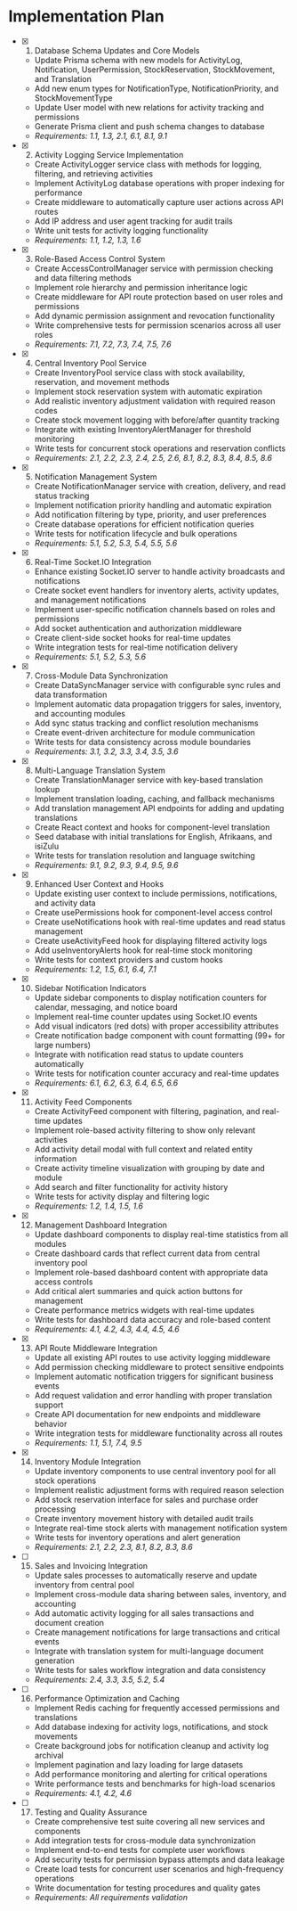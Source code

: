 # Implementation Plan

- [x] 1. Database Schema Updates and Core Models

  - Update Prisma schema with new models for ActivityLog, Notification, UserPermission, StockReservation, StockMovement, and Translation
  - Add new enum types for NotificationType, NotificationPriority, and StockMovementType
  - Update User model with new relations for activity tracking and permissions
  - Generate Prisma client and push schema changes to database
  - _Requirements: 1.1, 1.3, 2.1, 6.1, 8.1, 9.1_

- [x] 2. Activity Logging Service Implementation

  - Create ActivityLogger service class with methods for logging, filtering, and retrieving activities
  - Implement ActivityLog database operations with proper indexing for performance
  - Create middleware to automatically capture user actions across API routes
  - Add IP address and user agent tracking for audit trails
  - Write unit tests for activity logging functionality
  - _Requirements: 1.1, 1.2, 1.3, 1.6_

- [x] 3. Role-Based Access Control System

  - Create AccessControlManager service with permission checking and data filtering methods
  - Implement role hierarchy and permission inheritance logic
  - Create middleware for API route protection based on user roles and permissions
  - Add dynamic permission assignment and revocation functionality
  - Write comprehensive tests for permission scenarios across all user roles
  - _Requirements: 7.1, 7.2, 7.3, 7.4, 7.5, 7.6_

- [x] 4. Central Inventory Pool Service

  - Create InventoryPool service class with stock availability, reservation, and movement methods
  - Implement stock reservation system with automatic expiration
  - Add realistic inventory adjustment validation with required reason codes
  - Create stock movement logging with before/after quantity tracking
  - Integrate with existing InventoryAlertManager for threshold monitoring
  - Write tests for concurrent stock operations and reservation conflicts
  - _Requirements: 2.1, 2.2, 2.3, 2.4, 2.5, 2.6, 8.1, 8.2, 8.3, 8.4, 8.5, 8.6_

- [x] 5. Notification Management System

  - Create NotificationManager service with creation, delivery, and read status tracking
  - Implement notification priority handling and automatic expiration
  - Add notification filtering by type, priority, and user preferences
  - Create database operations for efficient notification queries
  - Write tests for notification lifecycle and bulk operations
  - _Requirements: 5.1, 5.2, 5.3, 5.4, 5.5, 5.6_

- [x] 6. Real-Time Socket.IO Integration

  - Enhance existing Socket.IO server to handle activity broadcasts and notifications
  - Create socket event handlers for inventory alerts, activity updates, and management notifications
  - Implement user-specific notification channels based on roles and permissions
  - Add socket authentication and authorization middleware
  - Create client-side socket hooks for real-time updates
  - Write integration tests for real-time notification delivery
  - _Requirements: 5.1, 5.2, 5.3, 5.6_

- [x] 7. Cross-Module Data Synchronization

  - Create DataSyncManager service with configurable sync rules and data transformation
  - Implement automatic data propagation triggers for sales, inventory, and accounting modules
  - Add sync status tracking and conflict resolution mechanisms
  - Create event-driven architecture for module communication
  - Write tests for data consistency across module boundaries
  - _Requirements: 3.1, 3.2, 3.3, 3.4, 3.5, 3.6_

- [x] 8. Multi-Language Translation System

  - Create TranslationManager service with key-based translation lookup
  - Implement translation loading, caching, and fallback mechanisms
  - Add translation management API endpoints for adding and updating translations
  - Create React context and hooks for component-level translation
  - Seed database with initial translations for English, Afrikaans, and isiZulu
  - Write tests for translation resolution and language switching
  - _Requirements: 9.1, 9.2, 9.3, 9.4, 9.5, 9.6_

- [x] 9. Enhanced User Context and Hooks

  - Update existing user context to include permissions, notifications, and activity data
  - Create usePermissions hook for component-level access control
  - Create useNotifications hook with real-time updates and read status management
  - Create useActivityFeed hook for displaying filtered activity logs
  - Add useInventoryAlerts hook for real-time stock monitoring
  - Write tests for context providers and custom hooks
  - _Requirements: 1.2, 1.5, 6.1, 6.4, 7.1_

- [x] 10. Sidebar Notification Indicators

  - Update sidebar components to display notification counters for calendar, messaging, and notice board
  - Implement real-time counter updates using Socket.IO events
  - Add visual indicators (red dots) with proper accessibility attributes
  - Create notification badge component with count formatting (99+ for large numbers)
  - Integrate with notification read status to update counters automatically
  - Write tests for notification counter accuracy and real-time updates
  - _Requirements: 6.1, 6.2, 6.3, 6.4, 6.5, 6.6_

- [x] 11. Activity Feed Components

  - Create ActivityFeed component with filtering, pagination, and real-time updates
  - Implement role-based activity filtering to show only relevant activities
  - Add activity detail modal with full context and related entity information
  - Create activity timeline visualization with grouping by date and module
  - Add search and filter functionality for activity history
  - Write tests for activity display and filtering logic
  - _Requirements: 1.2, 1.4, 1.5, 1.6_

- [x] 12. Management Dashboard Integration

  - Update dashboard components to display real-time statistics from all modules
  - Create dashboard cards that reflect current data from central inventory pool
  - Implement role-based dashboard content with appropriate data access controls
  - Add critical alert summaries and quick action buttons for management
  - Create performance metrics widgets with real-time updates
  - Write tests for dashboard data accuracy and role-based content
  - _Requirements: 4.1, 4.2, 4.3, 4.4, 4.5, 4.6_

- [x] 13. API Route Middleware Integration

  - Update all existing API routes to use activity logging middleware
  - Add permission checking middleware to protect sensitive endpoints
  - Implement automatic notification triggers for significant business events
  - Add request validation and error handling with proper translation support
  - Create API documentation for new endpoints and middleware behavior
  - Write integration tests for middleware functionality across all routes
  - _Requirements: 1.1, 5.1, 7.4, 9.5_

- [x] 14. Inventory Module Integration


  - Update inventory components to use central inventory pool for all stock operations
  - Implement realistic adjustment forms with required reason selection
  - Add stock reservation interface for sales and purchase order processing
  - Create inventory movement history with detailed audit trails
  - Integrate real-time stock alerts with management notification system
  - Write tests for inventory operations and alert generation
  - _Requirements: 2.1, 2.2, 2.3, 8.1, 8.2, 8.3, 8.6_

- [ ] 15. Sales and Invoicing Integration

  - Update sales processes to automatically reserve and update inventory from central pool
  - Implement cross-module data sharing between sales, inventory, and accounting
  - Add automatic activity logging for all sales transactions and document creation
  - Create management notifications for large transactions and critical events
  - Integrate with translation system for multi-language document generation
  - Write tests for sales workflow integration and data consistency
  - _Requirements: 2.4, 3.3, 3.5, 5.2, 5.4_

- [ ] 16. Performance Optimization and Caching

  - Implement Redis caching for frequently accessed permissions and translations
  - Add database indexing for activity logs, notifications, and stock movements
  - Create background jobs for notification cleanup and activity log archival
  - Implement pagination and lazy loading for large datasets
  - Add performance monitoring and alerting for critical operations
  - Write performance tests and benchmarks for high-load scenarios
  - _Requirements: 4.1, 4.2, 4.6_

- [ ] 17. Testing and Quality Assurance
  - Create comprehensive test suite covering all new services and components
  - Add integration tests for cross-module data synchronization
  - Implement end-to-end tests for complete user workflows
  - Add security tests for permission bypass attempts and data leakage
  - Create load tests for concurrent user scenarios and high-frequency operations
  - Write documentation for testing procedures and quality gates
  - _Requirements: All requirements validation_
